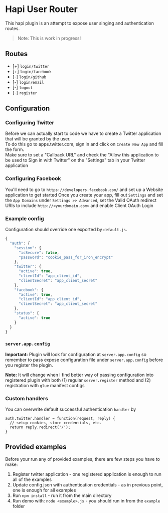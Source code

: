 # Hapi User Router

This hapi plugin is an attempt to expose user singing and authentication routes.

> Note: This is work in progress!

## Routes
* [+] `login/twitter`
* [+] `login/facebook`
* [-] `login/github`
* [-] `login/email`
* [-] `logout`
* [-] `register`

## Configuration

### Configuring Twitter
Before we can actually start to code we have to create a Twitter application that will be granted by the user.    
To do this go to apps.twitter.com, sign in and click on `Create New App` and fill the form.    
Make sure to set a "Callback URL" and check the "Allow this application
to be used to Sign in with Twitter" on the "Settings" tab in your Twitter application

### Configuring Facebook
You'll need to go to `https://developers.facebook.com/` and set up a Website application to get started
Once you create your app, fill out `Settings` and set the `App Domains` under `Settings >> Advanced`,
set the Valid OAuth redirect URIs to include `http://<yourdomain.com>` and enable Client OAuth Login


### Example config
Configuration should override one exported by `default.js`.

```js
{
  "auth": {
    "session": {
      "isSecure": false,
      "password": "cookie_pass_for_iron_encrypt"
    },
    "twitter": {
      "active": true,
      "clientId": "app_client_id",
      "clientSecret": "app_client_secret"
    },
    "facebook": {
      "active": true,
      "clientId": "app_client_id",
      "clientSecret": "app_client_secret"
    },
    "status": {
      "active": true
    }
  }
}
```

### `server.app.config`

**Important:** Plugin will look for configuration at `server.app.config` so remember to pass expose configuration file under `server.app.config` before you register the plugin.

**Note:** It will change when I find better way of passing configuration into registered plugin with both (1) regular `server.register` method and (2) registration with `glue` manifest configs

### Custom handlers

You can overwrite default successful authentication `handler` by
```
auth.twitter.handler = function(request, reply) {
  // setup cookies, store credentials, etc.
  return reply.redirect('/');
}
```

## Provided examples

Before your run any of provided examples, there are few steps you have to make:

1. Register twitter application - one registered application is enough to run all of the examples
2. Update config.json with authentication credentials - as in previous point, one is enough for all examples
3. Run `npm install` - run it from the main directory
4. Run demo with: `node <example>.js` - you should run in from the `example` folder
